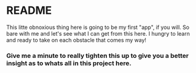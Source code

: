 # README

This litte obnoxious thing here is going to be my first "app", if you will. So bare with me and let's see what I can get from this here. I hungry to learn and ready to take on each obstacle that comes my way! 

<h3> Give me a minute to really tighten this up to give you a better insight as to whats all in this project here.</h3>
